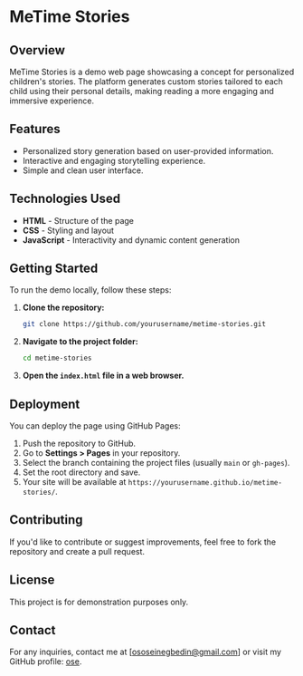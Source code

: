 # MeTime Stories

## Overview
MeTime Stories is a demo web page showcasing a concept for personalized children's stories. The platform generates custom stories tailored to each child using their personal details, making reading a more engaging and immersive experience.

## Features
- Personalized story generation based on user-provided information.
- Interactive and engaging storytelling experience.
- Simple and clean user interface.

## Technologies Used
- **HTML** - Structure of the page
- **CSS** - Styling and layout
- **JavaScript** - Interactivity and dynamic content generation

## Getting Started
To run the demo locally, follow these steps:

1. **Clone the repository:**
   ```bash
   git clone https://github.com/yourusername/metime-stories.git
   ```
2. **Navigate to the project folder:**
   ```bash
   cd metime-stories
   ```
3. **Open the `index.html` file in a web browser.**

## Deployment
You can deploy the page using GitHub Pages:
1. Push the repository to GitHub.
2. Go to **Settings > Pages** in your repository.
3. Select the branch containing the project files (usually `main` or `gh-pages`).
4. Set the root directory and save.
5. Your site will be available at `https://yourusername.github.io/metime-stories/`.

## Contributing
If you'd like to contribute or suggest improvements, feel free to fork the repository and create a pull request.

## License
This project is for demonstration purposes only.

## Contact
For any inquiries, contact me at [ososeinegbedin@gmail.com] or visit my GitHub profile: [ose](https://github.com/230387748-Ose).
